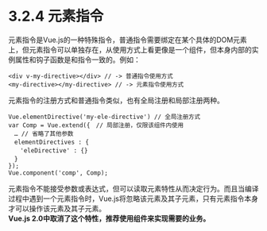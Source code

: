 <!--
 * @Author: zhanglingdi
 * @Date: 2019-12-03 16:57:12
 * @Email: 980583728@qq.com
 * @Company: Sinovatio
 * @version: v0.0.1
 * @LastEditors: zhanglingdi
 * @LastEditTime: 2019-12-04 09:24:38
 * @Description: test
 -->
# 3.2.4 元素指令

元素指令是Vue.js的一种特殊指令，普通指令需要绑定在某个具体的DOM元素上，但元素指令可以单独存在，从使用方式上看更像是一个组件，但本身内部的实例属性和钩子函数是和指令一致的。例如：

```
<div v-my-directive></div> // -> 普通指令使用方式
<my-directive></my-directive> // -> 元素指令使用方式
```

元素指令的注册方式和普通指令类似，也有全局注册和局部注册两种。
```
Vue.elementDirective('my-ele-directive') // 全局注册方式
var Comp = Vue.extend({　// 局部注册，仅限该组件内使用
　… // 省略了其他参数
　elementDirectives : {
　　'eleDirective' : {}
　}
});
Vue.component('comp', Comp);
```
元素指令不能接受参数或表达式，但可以读取元素特性从而决定行为。而且当编译过程中遇到一个元素指令时，Vue.js将忽略该元素及其子元素，只有元素指令本身才可以操作该元素及其子元素。    
**Vue.js 2.0中取消了这个特性，推荐使用组件来实现需要的业务。**